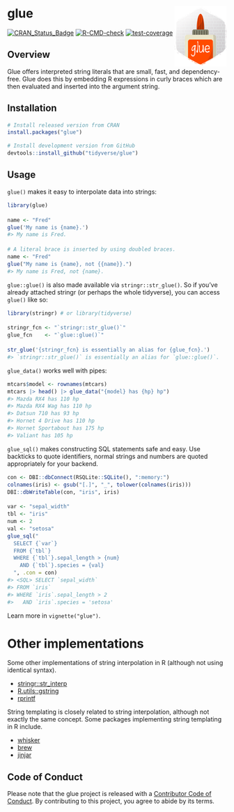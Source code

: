 
<!-- README.md is generated from README.Rmd. Please edit that file -->

# glue <a href='https://glue.tidyverse.org'><img src='man/figures/logo.png' align="right" height="139" /></a>

<!-- badges: start -->

[![CRAN_Status_Badge](https://www.r-pkg.org/badges/version/glue)](https://cran.r-project.org/package=glue)
[![R-CMD-check](https://github.com/tidyverse/glue/actions/workflows/.github/workflows/R-CMD-check.yaml/badge.svg)](https://github.com/tidyverse/glue/actions/workflows/.github/workflows/R-CMD-check.yaml)
[![test-coverage](https://github.com/tidyverse/glue/actions/workflows/test-coverage.yaml/badge.svg)](https://github.com/tidyverse/glue/actions/workflows/test-coverage.yaml)
<!-- badges: end -->

## Overview

Glue offers interpreted string literals that are small, fast, and
dependency-free. Glue does this by embedding R expressions in curly
braces which are then evaluated and inserted into the argument string.

## Installation

<div class=".pkgdown-release">

``` r
# Install released version from CRAN
install.packages("glue")
```

</div>

<div class=".pkgdown-devel">

``` r
# Install development version from GitHub
devtools::install_github("tidyverse/glue")
```

</div>

## Usage

`glue()` makes it easy to interpolate data into strings:

``` r
library(glue)

name <- "Fred"
glue('My name is {name}.')
#> My name is Fred.

# A literal brace is inserted by using doubled braces.
name <- "Fred"
glue("My name is {name}, not {{name}}.")
#> My name is Fred, not {name}.
```

`glue::glue()` is also made available via `stringr::str_glue()`. So if
you’ve already attached stringr (or perhaps the whole tidyverse), you
can access `glue()` like so:

``` r
library(stringr) # or library(tidyverse)

stringr_fcn <- "`stringr::str_glue()`"
glue_fcn    <- "`glue::glue()`"

str_glue('{stringr_fcn} is essentially an alias for {glue_fcn}.')
#> `stringr::str_glue()` is essentially an alias for `glue::glue()`.
```

`glue_data()` works well with pipes:

``` r
mtcars$model <- rownames(mtcars)
mtcars |> head() |> glue_data("{model} has {hp} hp")
#> Mazda RX4 has 110 hp
#> Mazda RX4 Wag has 110 hp
#> Datsun 710 has 93 hp
#> Hornet 4 Drive has 110 hp
#> Hornet Sportabout has 175 hp
#> Valiant has 105 hp
```

`glue_sql()` makes constructing SQL statements safe and easy. Use
backticks to quote identifiers, normal strings and numbers are quoted
appropriately for your backend.

``` r
con <- DBI::dbConnect(RSQLite::SQLite(), ":memory:")
colnames(iris) <- gsub("[.]", "_", tolower(colnames(iris)))
DBI::dbWriteTable(con, "iris", iris)

var <- "sepal_width"
tbl <- "iris"
num <- 2
val <- "setosa"
glue_sql("
  SELECT {`var`}
  FROM {`tbl`}
  WHERE {`tbl`}.sepal_length > {num}
    AND {`tbl`}.species = {val}
  ", .con = con)
#> <SQL> SELECT `sepal_width`
#> FROM `iris`
#> WHERE `iris`.sepal_length > 2
#>   AND `iris`.species = 'setosa'
```

Learn more in `vignette("glue")`.

# Other implementations

Some other implementations of string interpolation in R (although not
using identical syntax).

- [stringr::str_interp](https://stringr.tidyverse.org/reference/str_interp.html)
- [R.utils::gstring](https://cran.r-project.org/package=R.utils)
- [rprintf](https://cran.r-project.org/package=rprintf)

String templating is closely related to string interpolation, although
not exactly the same concept. Some packages implementing string
templating in R include.

- [whisker](https://cran.r-project.org/package=whisker)
- [brew](https://cran.r-project.org/package=brew)
- [jinjar](https://cran.r-project.org/package=jinjar)

## Code of Conduct

Please note that the glue project is released with a [Contributor Code
of Conduct](https://glue.tidyverse.org/CODE_OF_CONDUCT.html). By
contributing to this project, you agree to abide by its terms.
